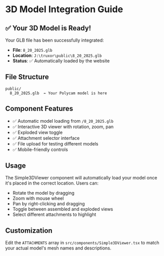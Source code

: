 # 3D Model Integration Guide

## ✅ Your 3D Model is Ready!

Your GLB file has been successfully integrated:
- **File**: `8_20_2025.glb`
- **Location**: `J:\truxor\public\8_20_2025.glb`
- **Status**: ✅ Automatically loaded by the website

## File Structure
```
public/
  8_20_2025.glb  ← Your Polycam model is here
```

## Component Features
- ✅ Automatic model loading from `/8_20_2025.glb`
- ✅ Interactive 3D viewer with rotation, zoom, pan
- ✅ Exploded view toggle
- ✅ Attachment selector interface
- ✅ File upload for testing different models
- ✅ Mobile-friendly controls

## Usage
The Simple3DViewer component will automatically load your model once it's placed in the correct location. Users can:
- Rotate the model by dragging
- Zoom with mouse wheel
- Pan by right-clicking and dragging
- Toggle between assembled and exploded views
- Select different attachments to highlight

## Customization
Edit the `ATTACHMENTS` array in `src/components/Simple3DViewer.tsx` to match your actual model's mesh names and descriptions.
